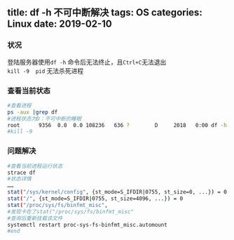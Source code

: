 title:  df -h 不可中断解决
tags: OS
categories: Linux
date: 2019-02-10
---

### 状况
登陆服务器使用`df -h` 命令后无法终止，且`Ctrl+C`无法退出  
`kill -9  pid` 无法杀死进程
### 查看当前状态
```bash
#查看进程
ps -aux |grep df
#进程状态为D：不可中断的睡眠
root      9356  0.0  0.0 108236   636 ?        D     2018   0:00 df -h
#kill -9 
```
<!-- more -->
### 问题解决
```bash
#查看当前进程运行状态
strace df
#状态详情
……
stat("/sys/kernel/config", {st_mode=S_IFDIR|0755, st_size=0, ...}) = 0
stat("/", {st_mode=S_IFDIR|0755, st_size=4096, ...}) = 0
stat("/proc/sys/fs/binfmt_misc", 
#发现卡在了stat("/proc/sys/fs/binfmt_misc"
#查询后重新挂载该文件
systemctl restart proc-sys-fs-binfmt_misc.automount
#end

```